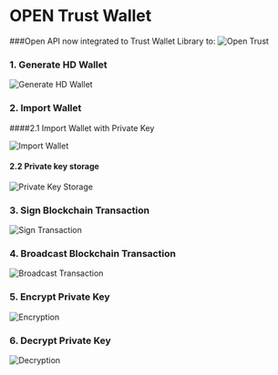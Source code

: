 # OPEN Trust Wallet
###Open API now integrated to Trust Wallet Library to:
![Open Trust](/images/open-trust.png "Open Trust")
### 1. Generate HD Wallet
![Generate HD Wallet](/images/open-trust-generate-wallet.png "Generate HD Wallet")
### 2. Import Wallet
####2.1 Import Wallet with Private Key

![Import Wallet](/images/open-trust-import-wallet.png "Import Wallet")
#### 2.2 Private key storage
![Private Key Storage](/images/user-interaction-1.png "Private Key Storage")
### 3. Sign Blockchain Transaction
![Sign Transaction](/images/open-trust-sign-transaction.png "Sign Transaction")
### 4. Broadcast Blockchain Transaction
![Broadcast Transaction](/images/open-trust-broadcast-transaction.png "Broadcast Transaction")
### 5. Encrypt Private Key
![Encryption](/images/encryption.png "Encryption")
### 6. Decrypt Private Key
![Decryption](/images/decryption.png "Decryption")